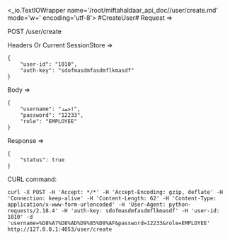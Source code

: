 <_io.TextIOWrapper name='/root/miftahaldaar_api_doc//user/create.md' mode='w+' encoding='utf-8'>
#CreateUser# Request =>

POST /user/create

Headers Or Current SessionStore =>
```
{
    "user-id": "1010",
    "auth-key": "sdofmasdmfasdmflkmasdf"
}
```
Body => 
```
{
    "username": "احمد",
    "password": "12233",
    "role": "EMPLOYEE"
}
```
Response => 
```
{
    "status": true
}
```

CURL command:
```
curl -X POST -H 'Accept: */*' -H 'Accept-Encoding: gzip, deflate' -H 'Connection: keep-alive' -H 'Content-Length: 62' -H 'Content-Type: application/x-www-form-urlencoded' -H 'User-Agent: python-requests/2.18.4' -H 'auth-key: sdofmasdmfasdmflkmasdf' -H 'user-id: 1010' -d 'username=%D8%A7%D8%AD%D9%85%D8%AF&password=12233&role=EMPLOYEE' http://127.0.0.1:4053/user/create
```
